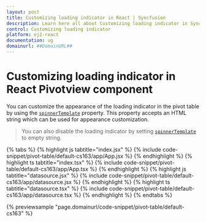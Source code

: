 ```yaml
---
layout: post
title: Customizing loading indicator in React | Syncfusion
description: Learn here all about Customizing loading indicator in Syncfusion React Pivotview component of Syncfusion Essential JS 2 and more.
control: Customizing loading indicator 
platform: ej2-react
documentation: ug
domainurl: ##DomainURL##
---
```


# Customizing loading indicator in React Pivotview component

You can customize the appearance of the loading indicator in the pivot table by using the [`spinnerTemplate`](https://ej2.syncfusion.com/react/documentation/api/pivotview/#spinnertemplate) property. This property accepts an HTML string which can be used for appearance customization.

> You can also disable the loading indicator by setting [`spinnerTemplate`](https://ej2.syncfusion.com/react/documentation/api/pivotview/#spinnertemplate) to empty string.

{% tabs %}
{% highlight js tabtitle="index.jsx" %}
{% include code-snippet/pivot-table/default-cs163/app/App.jsx %}
{% endhighlight %}
{% highlight ts tabtitle="index.tsx" %}
{% include code-snippet/pivot-table/default-cs163/app/App.tsx %}
{% endhighlight %}
{% highlight js tabtitle="datasource.jsx" %}
{% include code-snippet/pivot-table/default-cs163/app/datasource.jsx %}
{% endhighlight %}
{% highlight ts tabtitle="datasource.tsx" %}
{% include code-snippet/pivot-table/default-cs163/app/datasource.tsx %}
{% endhighlight %}
{% endtabs %}

 {% previewsample "page.domainurl/code-snippet/pivot-table/default-cs163" %}

